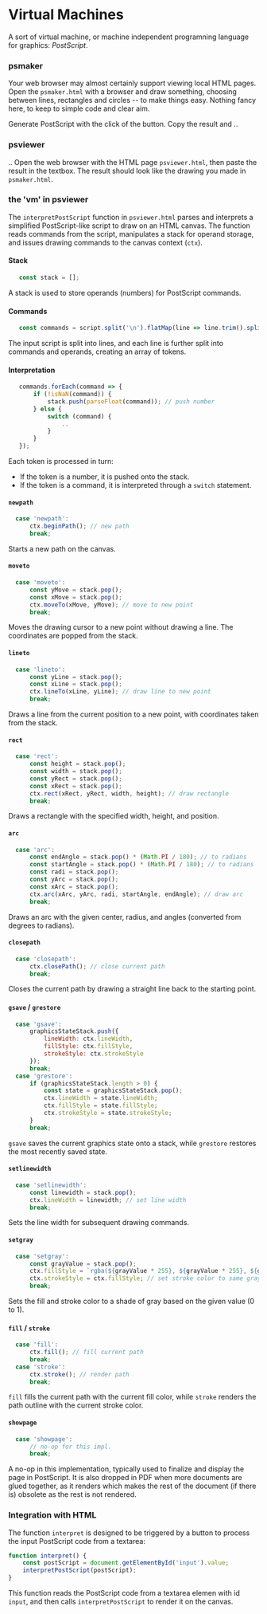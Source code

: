 # Virtual Machines

A sort of virtual machine, or machine independent programning language
for graphics: *PostScript*.

### psmaker

Your web browser may almost certainly support viewing local HTML pages.
Open the `psmaker.html` with a browser and draw something, choosing between
lines, rectangles and circles -- to make things easy. Nothing fancy
here, to keep to simple code and clear aim.

Generate PostScript with the click of the button. Copy the result and ..

### psviewer

.. Open the web browser with the HTML page `psviewer.html`, then paste
the result in the textbox. The result should look like the drawing you
made in `psmaker.html`.



### the 'vm' in psviewer

The `interpretPostScript` function in `psviewer.html` parses and interprets
a simplified PostScript-like script to draw on an HTML canvas. The function
reads commands from the script, manipulates a stack for operand storage,
and issues drawing commands to the canvas context (`ctx`).

#### Stack

```javascript
   const stack = [];
```
A stack is used to store operands (numbers) for PostScript commands.

#### Commands

```javascript
   const commands = script.split('\n').flatMap(line => line.trim().split(/\s+/));
```
The input script is split into lines, and each line is further split into
commands and operands, creating an array of tokens.

#### Interpretation

```javascript
   commands.forEach(command => {
       if (!isNaN(command)) {
           stack.push(parseFloat(command)); // push number
       } else {
           switch (command) {
               ..
           }
       }
   });
```

Each token is processed in turn:
- If the token is a number, it is pushed onto the stack.
- If the token is a command, it is interpreted through
a `switch` statement.



#### `newpath`

```javascript
  case 'newpath':
      ctx.beginPath(); // new path
      break;
```
Starts a new path on the canvas.

#### `moveto`

```javascript
  case 'moveto':
      const yMove = stack.pop();
      const xMove = stack.pop();
      ctx.moveTo(xMove, yMove); // move to new point
      break;
```
Moves the drawing cursor to a new point without drawing a line.
The coordinates are popped from the stack.

#### `lineto`

```javascript
  case 'lineto':
      const yLine = stack.pop();
      const xLine = stack.pop();
      ctx.lineTo(xLine, yLine); // draw line to new point
      break;
```
Draws a line from the current position to a new point,
with coordinates taken from the stack.

#### `rect`

```javascript
  case 'rect':
      const height = stack.pop();
      const width = stack.pop();
      const yRect = stack.pop();
      const xRect = stack.pop();
      ctx.rect(xRect, yRect, width, height); // draw rectangle
      break;
```
Draws a rectangle with the specified width, height,
and position.

#### `arc`

```javascript
  case 'arc':
      const endAngle = stack.pop() * (Math.PI / 180); // to radians
      const startAngle = stack.pop() * (Math.PI / 180); // to radians
      const radi = stack.pop();
      const yArc = stack.pop();
      const xArc = stack.pop();
      ctx.arc(xArc, yArc, radi, startAngle, endAngle); // draw arc
      break;
```
Draws an arc with the given center, radius, and angles (converted
from degrees to radians).

#### `closepath`

```javascript
  case 'closepath':
      ctx.closePath(); // close current path
      break;
```
Closes the current path by drawing a straight line back to the
starting point.

#### `gsave` / `grestore`

```javascript
  case 'gsave':
      graphicsStateStack.push({
          lineWidth: ctx.lineWidth,
          fillStyle: ctx.fillStyle,
          strokeStyle: ctx.strokeStyle
      });
      break;
  case 'grestore':
      if (graphicsStateStack.length > 0) {
          const state = graphicsStateStack.pop();
          ctx.lineWidth = state.lineWidth;
          ctx.fillStyle = state.fillStyle;
          ctx.strokeStyle = state.strokeStyle;
      }
      break;
```
`gsave` saves the current graphics state onto a stack,
while `grestore` restores the most recently saved state.


#### `setlinewidth`

```javascript
  case 'setlinewidth':
      const linewidth = stack.pop();
      ctx.lineWidth = linewidth; // set line width
      break;
```
Sets the line width for subsequent drawing commands.

#### `setgray`

```javascript
  case 'setgray':
      const grayValue = stack.pop();
      ctx.fillStyle = `rgba(${grayValue * 255}, ${grayValue * 255}, ${grayValue * 255}, 1)`;
      ctx.strokeStyle = ctx.fillStyle; // set stroke color to same gray
      break;
```
Sets the fill and stroke color to a shade of gray
based on the given value (0 to 1).


#### `fill` / `stroke`

```javascript
  case 'fill':
      ctx.fill(); // fill current path
      break;
  case 'stroke':
      ctx.stroke(); // render path
      break;
```
`fill` fills the current path with the current fill color,
while `stroke` renders the path outline with the current stroke color.


#### `showpage`

```javascript
  case 'showpage':
      // no-op for this impl.
      break;
```
A no-op in this implementation, typically used to finalize and
display the page in PostScript. It is also dropped in PDF when
more documents are glued together, as it renders which makes
the rest of the document (if there is) obsolete as the rest
is not rendered.


### Integration with HTML

The function `interpret` is designed to be triggered by a button
to process the input PostScript code from a textarea:

```javascript
function interpret() {
    const postScript = document.getElementById('input').value;
    interpretPostScript(postScript);
}
```
This function reads the PostScript code from a textarea elemen
with id `input`, and then calls `interpretPostScript` to render
it on the canvas.
